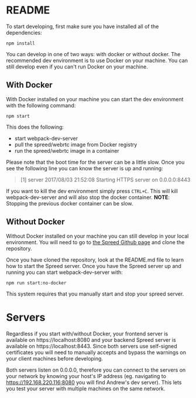 # README

To start developing, first make sure you have installed all of the dependencies:

```
npm install
```

You can develop in one of two ways: with docker or without docker. The recommended dev environment
is to use Docker on your machine. You can still develop even if you can't run Docker on your machine.

## With Docker

With Docker installed on your machine you can start the dev environment with the following command:

```
npm start
```

This does the following:
- start webpack-dev-server
- pull the spreed/webrtc image from Docker registry
- run the spreed/webrtc image in a container

Please note that the boot time for the server can be a little slow. Once you see the following line
you can know the server is up and running:

> [1] server 2017/08/03 21:52:08 Starting HTTPS server on 0.0.0.0:8443

If you want to kill the dev environment simply press `CTRL+C`. This will kill webpack-dev-server
and will also stop the docker container. **NOTE**: Stopping the previous docker container can be slow.

## Without Docker

Without Docker installed on your machine you can still develop in your local environment.
You will need to go to [the Spreed Github page](https://github.com/strukturag/spreed-webrtc)
and clone the repository.

Once you have cloned the repository, look at the README.md file to learn how to start the
Spreed server. Once you have the Spreed server up and running you can start webpack-dev-server
with:

```
npm run start:no-docker
```

This system requires that you manually start and stop your spreed server.

# Servers

Regardless if you start with/without Docker, your frontend server is available on https://localhost:8080
and your backend Spreed server is available on https://localhost:8443. Since both servers
use self-signed certificates you will need to manually accepts and bypass the warnings on your client machines
before developing.

Both servers listen on 0.0.0.0, therefore you can connect to the servers on your network
by knowing your host's IP address (eg. navigating to https://192.168.220.116:8080 you will find Andrew's dev server).
This lets you test your server with multiple machines on the same network.